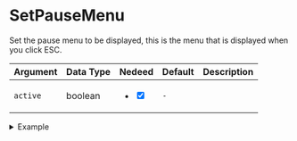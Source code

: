 # SetPauseMenu

Set the pause menu to be displayed, this is the menu that is displayed when you click ESC.

| Argument | Data Type | Nedeed                                                                       | Default | Description |
| -------- | --------- | ---------------------------------------------------------------------------- | ------- | ----------- |
| `active` | boolean   | <ul class="contains-task-list"><li><input type="checkbox" checked></li></ul> | `-`     |             |

<details>

<summary>Example</summary>

```lua
exports["utility_pausemenu"]:SetPauseMenu(true) -- Open the pause menu
```

</details>
